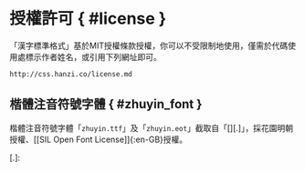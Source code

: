 
授權許可 { #license }
======

「漢字標準格式」基於<span lang="en-GB">MIT</span>授權條款授權，你可以不受限制地使用，僅需於代碼使用處標示作者姓名，或引用下列網址即可。

	http://css.hanzi.co/license.md


楷體注音符號字體 { #zhuyin_font }
-------------

楷體注音符號字體「`zhuyin.ttf`」及「`zhuyin.eot`」截取自「[][.]」，採花園明朝授權、[[SIL Open Font License]]{:en-GB}授權。

[.]: 














